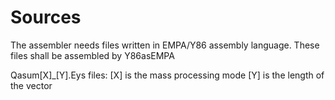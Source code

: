 Sources
=======
The assembler needs files written in EMPA/Y86 assembly language.
These files shall be assembled by Y86asEMPA

Qasum[X]_[Y].Eys files:
[X] is the mass processing mode
[Y] is the length of the vector

